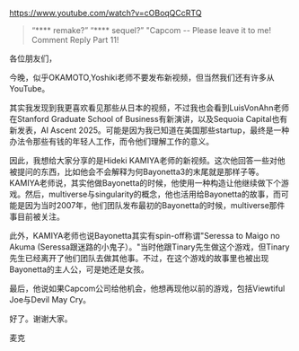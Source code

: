 https://www.youtube.com/watch?v=cOBoqQCcRTQ

> “**** remake?” “**** sequel?” "Capcom -- Please leave it to me! Comment Reply Part 11!

各位朋友们，

今晚，似乎OKAMOTO,Yoshiki老师不要发布新视频，但当然我们还有许多从YouTube。

其实我发现到我更喜欢看见那些从日本的视频，不过我也会看到LuisVonAhn老师在Stanford Graduate School of Business有新演讲，以及Sequoia Capital也有新发表，AI Ascent 2025。可能是因为我已知道在美国那些startup，最终是一种办法令那些有钱的年轻人工作，而令他们理解工作的意义。

因此，我想给大家分享的是Hideki KAMIYA老师的新视频。这次他回答一些对他被提问的东西，比如他会不会解释为何Bayonetta3的末尾就是那样子等。KAMIYA老师说，其实他做Bayonetta的时候，他使用一种构造让他继续做下个游戏。然后，multiverse与singularity的概念，他也活用给Bayonetta的故事，而可能是因为当时2007年，他们团队发布最初的Bayonetta的时候，multiverse那件事目前被关注。

此外，KAMIYA老师也说Bayonetta其实有spin-off称谓"Seressa to Maigo no Akuma (Seressa跟迷路的小鬼子）。"当时他跟Tinary先生做这个游戏，但Tinary先生已经离开了他们团队去做其他事。不过，在这个游戏的故事里也被出现Bayonetta的主人公，可是她还是女孩。

最后，他说如果Capcom公司给他机会，他想再现他以前的游戏，包括Viewtiful Joe与Devil May Cry。

好了。谢谢大家。

麦克
